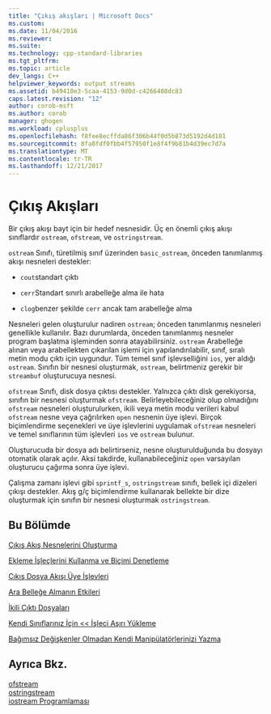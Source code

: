 ```yaml
---
title: "Çıkış akışları | Microsoft Docs"
ms.custom: 
ms.date: 11/04/2016
ms.reviewer: 
ms.suite: 
ms.technology: cpp-standard-libraries
ms.tgt_pltfrm: 
ms.topic: article
dev_langs: C++
helpviewer_keywords: output streams
ms.assetid: b49410e3-5caa-4153-9d0d-c4266408dc83
caps.latest.revision: "12"
author: corob-msft
ms.author: corob
manager: ghogen
ms.workload: cplusplus
ms.openlocfilehash: f8fee8ecffda86f306b44f0d5b873d5192d4d181
ms.sourcegitcommit: 8fa8fdf0fbb4f57950f1e8f4f9b81b4d39ec7d7a
ms.translationtype: MT
ms.contentlocale: tr-TR
ms.lasthandoff: 12/21/2017
---
```

# <a name="output-streams"></a>Çıkış Akışları
Bir çıkış akışı bayt için bir hedef nesnesidir. Üç en önemli çıkış akışı sınıflardır `ostream`, `ofstream`, ve `ostringstream`.  
  
 `ostream` Sınıfı, türetilmiş sınıf üzerinden `basic_ostream`, önceden tanımlanmış akışı nesneleri destekler:  
  
-   `cout`standart çıktı  
  
-   `cerr`Standart sınırlı arabelleğe alma ile hata  
  
-   `clog`benzer şekilde `cerr` ancak tam arabelleğe alma  
  
 Nesneleri gelen oluşturulur nadiren `ostream`; önceden tanımlanmış nesneleri genellikle kullanılır. Bazı durumlarda, önceden tanımlanmış nesneler program başlatma işleminden sonra atayabilirsiniz. `ostream` Arabelleğe alınan veya arabellekten çıkarılan işlemi için yapılandırılabilir, sınıf, sıralı metin modu çıktı için uygundur. Tüm temel sınıf işlevselliğini `ios`, yer aldığı `ostream`. Sınıfın bir nesnesi oluşturmak, `ostream`, belirtmeniz gerekir bir `streambuf` oluşturucuya nesnesi.  
  
 `ofstream` Sınıfı, disk dosya çıktısı destekler. Yalnızca çıktı disk gerekiyorsa, sınıfın bir nesnesi oluşturmak `ofstream`. Belirleyebileceğiniz olup olmadığını `ofstream` nesneleri oluşturulurken, ikili veya metin modu verileri kabul `ofstream` nesne veya çağrılırken `open` nesnenin üye işlevi. Birçok biçimlendirme seçenekleri ve üye işlevlerini uygulamak `ofstream` nesneleri ve temel sınıflarının tüm işlevleri `ios` ve `ostream` bulunur.  
  
 Oluşturucuda bir dosya adı belirtirseniz, nesne oluşturulduğunda bu dosyayı otomatik olarak açılır. Aksi takdirde, kullanabileceğiniz `open` varsayılan oluşturucu çağırma sonra üye işlevi.  
  
 Çalışma zamanı işlevi gibi `sprintf_s`, `ostringstream` sınıfı, bellek içi dizeleri çıkışı destekler. Akış g/ç biçimlendirme kullanarak bellekte bir dize oluşturmak için sınıfın bir nesnesi oluşturmak `ostringstream`.  
  
## <a name="in-this-section"></a>Bu Bölümde  
 [Çıkış Akış Nesnelerini Oluşturma](../standard-library/constructing-output-stream-objects.md)  
  
 [Ekleme İşleçlerini Kullanma ve Biçimi Denetleme](../standard-library/using-insertion-operators-and-controlling-format.md)  
  
 [Çıkış Dosya Akışı Üye İşlevleri](../standard-library/output-file-stream-member-functions.md)  
  
 [Ara Belleğe Almanın Etkileri](../standard-library/effects-of-buffering.md)  
  
 [İkili Çıktı Dosyaları](../standard-library/binary-output-files.md)  
  
 [Kendi Sınıflarınız İçin << İşleci Aşırı Yükleme](../standard-library/overloading-the-output-operator-for-your-own-classes.md)  
  
 [Bağımsız Değişkenler Olmadan Kendi Manipülatörlerinizi Yazma](../standard-library/writing-your-own-manipulators-without-arguments.md)  
  
## <a name="see-also"></a>Ayrıca Bkz. 
 [ofstream](../standard-library/basic-ofstream-class.md)   
 [ostringstream](../standard-library/basic-ostringstream-class.md)   
 [iostream Programlaması](../standard-library/iostream-programming.md)

